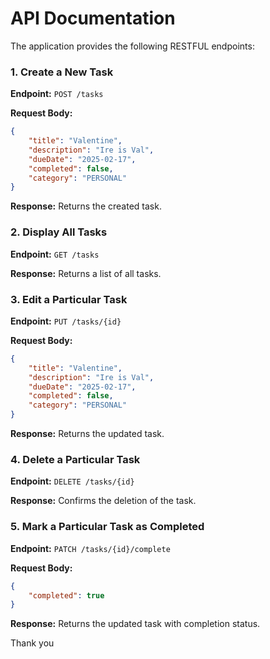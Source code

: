 
# API Documentation
The application provides the following RESTFUL endpoints:

### 1. Create a New Task
**Endpoint:** `POST /tasks`

**Request Body:**
```json
{
    "title": "Valentine",
    "description": "Ire is Val",
    "dueDate": "2025-02-17",
    "completed": false,
    "category": "PERSONAL"
}
```

**Response:** Returns the created task.

### 2. Display All Tasks
**Endpoint:** `GET /tasks`

**Response:** Returns a list of all tasks.

### 3. Edit a Particular Task
**Endpoint:** `PUT /tasks/{id}`

**Request Body:**
```json
{
    "title": "Valentine",
    "description": "Ire is Val",
    "dueDate": "2025-02-17",
    "completed": false,
    "category": "PERSONAL"
}
```

**Response:** Returns the updated task.

### 4. Delete a Particular Task
**Endpoint:** `DELETE /tasks/{id}`

**Response:** Confirms the deletion of the task.

### 5. Mark a Particular Task as Completed
**Endpoint:** `PATCH /tasks/{id}/complete`

**Request Body:**
```json
{
    "completed": true
}
```

**Response:** Returns the updated task with completion status.

Thank you

